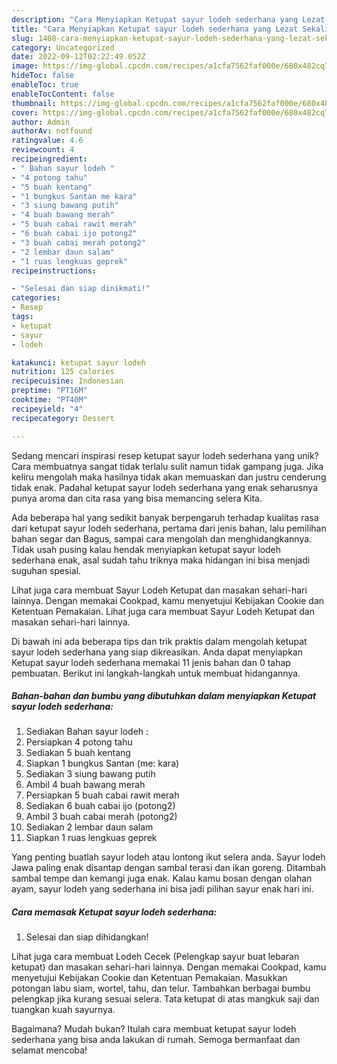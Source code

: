 ```yaml
---
description: "Cara Menyiapkan Ketupat sayur lodeh sederhana yang Lezat Sekali"
title: "Cara Menyiapkan Ketupat sayur lodeh sederhana yang Lezat Sekali"
slug: 1408-cara-menyiapkan-ketupat-sayur-lodeh-sederhana-yang-lezat-sekali
category: Uncategorized
date: 2022-09-12T02:22:49.052Z
image: https://img-global.cpcdn.com/recipes/a1cfa7562faf000e/680x482cq70/ketupat-sayur-lodeh-sederhana-foto-resep-utama.jpg
hideToc: false
enableToc: true
enableTocContent: false
thumbnail: https://img-global.cpcdn.com/recipes/a1cfa7562faf000e/680x482cq70/ketupat-sayur-lodeh-sederhana-foto-resep-utama.jpg
cover: https://img-global.cpcdn.com/recipes/a1cfa7562faf000e/680x482cq70/ketupat-sayur-lodeh-sederhana-foto-resep-utama.jpg
author: Admin
authorAv: notfound
ratingvalue: 4.6
reviewcount: 4
recipeingredient:
- " Bahan sayur lodeh "
- "4 potong tahu"
- "5 buah kentang"
- "1 bungkus Santan me kara"
- "3 siung bawang putih"
- "4 buah bawang merah"
- "5 buah cabai rawit merah"
- "6 buah cabai ijo potong2"
- "3 buah cabai merah potong2"
- "2 lembar daun salam"
- "1 ruas lengkuas geprek"
recipeinstructions:

- "Selesai dan siap dinikmati!"
categories:
- Resep
tags:
- ketupat
- sayur
- lodeh

katakunci: ketupat sayur lodeh 
nutrition: 125 calories
recipecuisine: Indonesian
preptime: "PT16M"
cooktime: "PT40M"
recipeyield: "4"
recipecategory: Dessert

---
```





Sedang mencari inspirasi resep ketupat sayur lodeh sederhana yang unik? Cara membuatnya sangat tidak terlalu sulit namun tidak gampang juga. Jika keliru mengolah maka hasilnya tidak akan memuaskan dan justru cenderung tidak enak. Padahal ketupat sayur lodeh sederhana yang enak seharusnya punya aroma dan cita rasa yang bisa memancing selera Kita.





Ada beberapa hal yang sedikit banyak berpengaruh terhadap kualitas rasa dari ketupat sayur lodeh sederhana, pertama dari jenis bahan, lalu pemilihan bahan segar dan Bagus, sampai cara mengolah dan menghidangkannya. Tidak usah pusing kalau hendak menyiapkan ketupat sayur lodeh sederhana enak,      asal sudah tahu triknya maka hidangan ini bisa menjadi suguhan spesial.














Lihat juga cara membuat Sayur Lodeh Ketupat dan masakan sehari-hari lainnya. Dengan memakai Cookpad, kamu menyetujui Kebijakan Cookie dan Ketentuan Pemakaian. Lihat juga cara membuat Sayur Lodeh Ketupat dan masakan sehari-hari lainnya.






Di bawah ini ada beberapa tips dan trik praktis dalam mengolah ketupat sayur lodeh sederhana yang siap dikreasikan. Anda dapat menyiapkan Ketupat sayur lodeh sederhana memakai 11 jenis bahan dan 0 tahap pembuatan. Berikut ini langkah-langkah untuk membuat hidangannya.

<!--inarticleads1-->

##### Bahan-bahan dan bumbu yang dibutuhkan dalam menyiapkan Ketupat sayur lodeh sederhana:

1. Sediakan  Bahan sayur lodeh :
1. Persiapkan 4 potong tahu
1. Sediakan 5 buah kentang
1. Siapkan 1 bungkus Santan (me: kara)
1. Sediakan 3 siung bawang putih
1. Ambil 4 buah bawang merah
1. Persiapkan 5 buah cabai rawit merah
1. Sediakan 6 buah cabai ijo (potong2)
1. Ambil 3 buah cabai merah (potong2)
1. Sediakan 2 lembar daun salam
1. Siapkan 1 ruas lengkuas geprek


Yang penting buatlah sayur lodeh atau lontong ikut selera anda. Sayur lodeh Jawa paling enak disantap dengan sambal terasi dan ikan goreng. Ditambah sambal tempe dan kemangi juga enak. Kalau kamu bosan dengan olahan ayam, sayur lodeh yang sederhana ini bisa jadi pilihan sayur enak hari ini. 

<!--inarticleads2-->

##### Cara memasak Ketupat sayur lodeh sederhana:


1. Selesai dan siap dihidangkan!

Lihat juga cara membuat Lodeh Cecek (Pelengkap sayur buat lebaran ketupat) dan masakan sehari-hari lainnya. Dengan memakai Cookpad, kamu menyetujui Kebijakan Cookie dan Ketentuan Pemakaian. Masukkan potongan labu siam, wortel, tahu, dan telur. Tambahkan berbagai bumbu pelengkap jika kurang sesuai selera. Tata ketupat di atas mangkuk saji dan tuangkan kuah sayurnya. 

Bagaimana? Mudah bukan? Itulah cara membuat ketupat sayur lodeh sederhana yang bisa anda lakukan di rumah. Semoga bermanfaat dan selamat mencoba!
